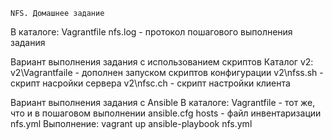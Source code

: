 	NFS. Домашнее задание 

В каталоге:
	Vagrantfile
	nfs.log - протокол пошагового выполнения задания

Вариант выполнения задания с использованием скриптов
Каталог v2:
	v2\Vagrantfaile - дополнен запуском скриптов конфигурации
	v2\nfss.sh - скрипт насройки сервера
	v2\nfsc.ch - скрипт настройки клиента
	
Вариант выполнения задания с Ansible
В каталоге:
	Vagrantfile - тот же, что и в пошаговом выполнении
	ansible.cfg
	hosts - файл инвентаризации
	nfs.yml
Выполнение:
	vagrant up
	ansible-playbook nfs.yml	

